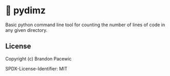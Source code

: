 # :100: pydimz

Basic python command line tool for counting the number of lines of code in any given directory.

## License

Copyright (c) Brandon Pacewic

SPDX-License-Identifier: MIT

